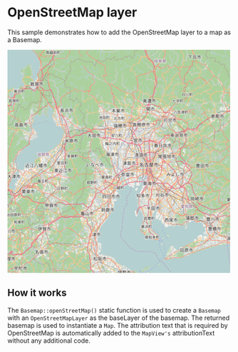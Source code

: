 # OpenStreetMap layer

This sample demonstrates how to add the OpenStreetMap layer to a map as
a Basemap.

![](screenshot.png)

## How it works

The `Basemap::openStreetMap()` static function is used to create a
`Basemap` with an `OpenStreetMapLayer` as the baseLayer of the basemap.
The returned basemap is used to instantiate a `Map`. The attribution
text that is required by OpenStreetMap is automatically added to the
`MapView's` attributionText without any additional code.
